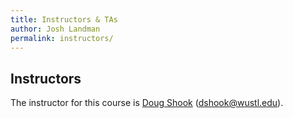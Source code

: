 ```yaml
---
title: Instructors & TAs
author: Josh Landman
permalink: instructors/
---
```


## Instructors

The instructor for this course is [Doug Shook](http://www.cse.wustl.edu/~dshook) (<dshook@wustl.edu>).
